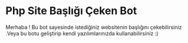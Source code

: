 # Php Site Başlığı Çeken Bot


Merhaba  ! Bu bot sayesinde istediğiniz websitenin başlığını çekebilirsiniz .Veya bu botu geliştirip kendi yazılımlarınızda kullanabilirsiniz :)
